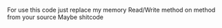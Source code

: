 For use this code just replace my memory Read/Write method on method from your source
Maybe shitcode
